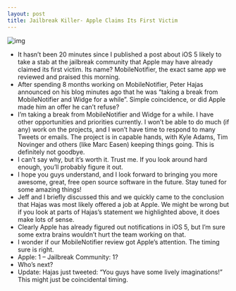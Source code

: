```yaml
---
layout: post
title: Jailbreak Killer- Apple Claims Its First Victim
---
```

![img](http://media.idownloadblog.com/wp-content/uploads/2011/05/Jailbreak-Killer-Police-Line.png)
* It hasn’t been 20 minutes since I published a post about iOS 5 likely to take a stab at the jailbreak community that Apple may have already claimed its first victim. Its name? MobileNotifier, the exact same app we reviewed and praised this morning.
* After spending 8 months working on MobileNotifier, Peter Hajas announced on his blog minutes ago that he was “taking a break from MobileNotifier and Widge for a while”. Simple coincidence, or did Apple made him an offer he can’t refuse?
* I’m taking a break from MobileNotifier and Widge for a while. I have other opportunities and priorities currently. I won’t be able to do much (if any) work on the projects, and I won’t have time to respond to many Tweets or emails. The project is in capable hands, with Kyle Adams, Tim Novinger and others (like Marc Easen) keeping things going. This is definitely not goodbye.
* I can’t say why, but it’s worth it. Trust me. If you look around hard enough, you’ll probably figure it out.
* I hope you guys understand, and I look forward to bringing you more awesome, great, free open source software in the future. Stay tuned for some amazing things!
* Jeff and I briefly discussed this and we quickly came to the conclusion that Hajas was most likely offered a job at Apple. We might be wrong but if you look at parts of Hajas’s statement we highlighted above, it does make lots of sense.
* Clearly Apple has already figured out notifications in iOS 5, but I’m sure some extra brains wouldn’t hurt the team working on that.
* I wonder if our MobileNotifier review got Apple’s attention. The timing sure is right.
* Apple: 1 – Jailbreak Community: 1?
* Who’s next?
* Update: Hajas just tweeted: “You guys have some lively imaginations!” This might just be coincidental timing.

